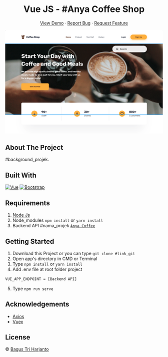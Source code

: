 <h1 align='center'>Vue JS - #Anya Coffee Shop</h1>
  <p align="center">
    <a href="https://anya-coffeeshop.netlify.app/">View Demo</a>
    ·
    <a href="https://github.com/Cotllinz/anya_coffee_frontend/">Report Bug</a>
    ·
    <a href="https://github.com/Cotllinz/anya_coffee_frontend/">Request Feature</a>
  </p>

![Image Banner](https://raw.githubusercontent.com/arkbootcamp/week7-web6-intermediateFrontend/main/image_banner.jpg)

## About The Project

#background_projek.

## Built With

[![Vue](https://img.shields.io/badge/Vue-v2.6.11-green)](https://github.com/vuejs/vue)
[![Bootstrap](https://img.shields.io/badge/Bootstrap-v4.5.x-blue)](https://github.com/bootstrap-vue/bootstrap-vue)

## Requirements

1. <a href="https://nodejs.org/en/download/">Node Js</a>
2. Node_modules `npm install` or `yarn install`
3. Backend API #nama_projek [`Anya Coffee`](https://github.com/Cotllinz/Anya_coffee)

## Getting Started

1. Download this Project or you can type `git clone #link_git`
2. Open app's directory in CMD or Terminal
3. Type `npm install` or `yarn install`
4. Add .env file at root folder project

```sh
VUE_APP_ENDPOINT = [Backend API]
```

5. Type `npm run serve`

## Acknowledgements

- [Axios](https://www.npmjs.com/package/axios)
- [Vuex](https://vuex.vuejs.org/)

## License

© [Bagus Tri Harjanto](https://github.com/Cotllinz/)
